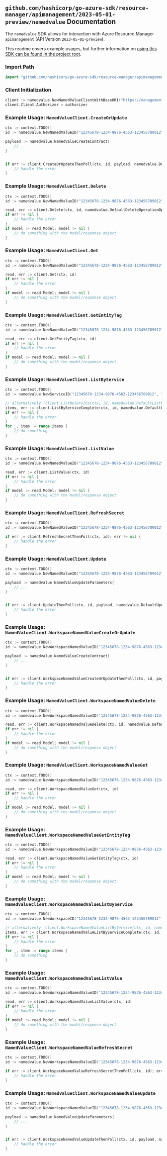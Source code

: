 
## `github.com/hashicorp/go-azure-sdk/resource-manager/apimanagement/2023-05-01-preview/namedvalue` Documentation

The `namedvalue` SDK allows for interaction with Azure Resource Manager `apimanagement` (API Version `2023-05-01-preview`).

This readme covers example usages, but further information on [using this SDK can be found in the project root](https://github.com/hashicorp/go-azure-sdk/tree/main/docs).

### Import Path

```go
import "github.com/hashicorp/go-azure-sdk/resource-manager/apimanagement/2023-05-01-preview/namedvalue"
```


### Client Initialization

```go
client := namedvalue.NewNamedValueClientWithBaseURI("https://management.azure.com")
client.Client.Authorizer = authorizer
```


### Example Usage: `NamedValueClient.CreateOrUpdate`

```go
ctx := context.TODO()
id := namedvalue.NewNamedValueID("12345678-1234-9876-4563-123456789012", "example-resource-group", "serviceValue", "namedValueIdValue")

payload := namedvalue.NamedValueCreateContract{
	// ...
}


if err := client.CreateOrUpdateThenPoll(ctx, id, payload, namedvalue.DefaultCreateOrUpdateOperationOptions()); err != nil {
	// handle the error
}
```


### Example Usage: `NamedValueClient.Delete`

```go
ctx := context.TODO()
id := namedvalue.NewNamedValueID("12345678-1234-9876-4563-123456789012", "example-resource-group", "serviceValue", "namedValueIdValue")

read, err := client.Delete(ctx, id, namedvalue.DefaultDeleteOperationOptions())
if err != nil {
	// handle the error
}
if model := read.Model; model != nil {
	// do something with the model/response object
}
```


### Example Usage: `NamedValueClient.Get`

```go
ctx := context.TODO()
id := namedvalue.NewNamedValueID("12345678-1234-9876-4563-123456789012", "example-resource-group", "serviceValue", "namedValueIdValue")

read, err := client.Get(ctx, id)
if err != nil {
	// handle the error
}
if model := read.Model; model != nil {
	// do something with the model/response object
}
```


### Example Usage: `NamedValueClient.GetEntityTag`

```go
ctx := context.TODO()
id := namedvalue.NewNamedValueID("12345678-1234-9876-4563-123456789012", "example-resource-group", "serviceValue", "namedValueIdValue")

read, err := client.GetEntityTag(ctx, id)
if err != nil {
	// handle the error
}
if model := read.Model; model != nil {
	// do something with the model/response object
}
```


### Example Usage: `NamedValueClient.ListByService`

```go
ctx := context.TODO()
id := namedvalue.NewServiceID("12345678-1234-9876-4563-123456789012", "example-resource-group", "serviceValue")

// alternatively `client.ListByService(ctx, id, namedvalue.DefaultListByServiceOperationOptions())` can be used to do batched pagination
items, err := client.ListByServiceComplete(ctx, id, namedvalue.DefaultListByServiceOperationOptions())
if err != nil {
	// handle the error
}
for _, item := range items {
	// do something
}
```


### Example Usage: `NamedValueClient.ListValue`

```go
ctx := context.TODO()
id := namedvalue.NewNamedValueID("12345678-1234-9876-4563-123456789012", "example-resource-group", "serviceValue", "namedValueIdValue")

read, err := client.ListValue(ctx, id)
if err != nil {
	// handle the error
}
if model := read.Model; model != nil {
	// do something with the model/response object
}
```


### Example Usage: `NamedValueClient.RefreshSecret`

```go
ctx := context.TODO()
id := namedvalue.NewNamedValueID("12345678-1234-9876-4563-123456789012", "example-resource-group", "serviceValue", "namedValueIdValue")

if err := client.RefreshSecretThenPoll(ctx, id); err != nil {
	// handle the error
}
```


### Example Usage: `NamedValueClient.Update`

```go
ctx := context.TODO()
id := namedvalue.NewNamedValueID("12345678-1234-9876-4563-123456789012", "example-resource-group", "serviceValue", "namedValueIdValue")

payload := namedvalue.NamedValueUpdateParameters{
	// ...
}


if err := client.UpdateThenPoll(ctx, id, payload, namedvalue.DefaultUpdateOperationOptions()); err != nil {
	// handle the error
}
```


### Example Usage: `NamedValueClient.WorkspaceNamedValueCreateOrUpdate`

```go
ctx := context.TODO()
id := namedvalue.NewWorkspaceNamedValueID("12345678-1234-9876-4563-123456789012", "example-resource-group", "serviceValue", "workspaceIdValue", "namedValueIdValue")

payload := namedvalue.NamedValueCreateContract{
	// ...
}


if err := client.WorkspaceNamedValueCreateOrUpdateThenPoll(ctx, id, payload, namedvalue.DefaultWorkspaceNamedValueCreateOrUpdateOperationOptions()); err != nil {
	// handle the error
}
```


### Example Usage: `NamedValueClient.WorkspaceNamedValueDelete`

```go
ctx := context.TODO()
id := namedvalue.NewWorkspaceNamedValueID("12345678-1234-9876-4563-123456789012", "example-resource-group", "serviceValue", "workspaceIdValue", "namedValueIdValue")

read, err := client.WorkspaceNamedValueDelete(ctx, id, namedvalue.DefaultWorkspaceNamedValueDeleteOperationOptions())
if err != nil {
	// handle the error
}
if model := read.Model; model != nil {
	// do something with the model/response object
}
```


### Example Usage: `NamedValueClient.WorkspaceNamedValueGet`

```go
ctx := context.TODO()
id := namedvalue.NewWorkspaceNamedValueID("12345678-1234-9876-4563-123456789012", "example-resource-group", "serviceValue", "workspaceIdValue", "namedValueIdValue")

read, err := client.WorkspaceNamedValueGet(ctx, id)
if err != nil {
	// handle the error
}
if model := read.Model; model != nil {
	// do something with the model/response object
}
```


### Example Usage: `NamedValueClient.WorkspaceNamedValueGetEntityTag`

```go
ctx := context.TODO()
id := namedvalue.NewWorkspaceNamedValueID("12345678-1234-9876-4563-123456789012", "example-resource-group", "serviceValue", "workspaceIdValue", "namedValueIdValue")

read, err := client.WorkspaceNamedValueGetEntityTag(ctx, id)
if err != nil {
	// handle the error
}
if model := read.Model; model != nil {
	// do something with the model/response object
}
```


### Example Usage: `NamedValueClient.WorkspaceNamedValueListByService`

```go
ctx := context.TODO()
id := namedvalue.NewWorkspaceID("12345678-1234-9876-4563-123456789012", "example-resource-group", "serviceValue", "workspaceIdValue")

// alternatively `client.WorkspaceNamedValueListByService(ctx, id, namedvalue.DefaultWorkspaceNamedValueListByServiceOperationOptions())` can be used to do batched pagination
items, err := client.WorkspaceNamedValueListByServiceComplete(ctx, id, namedvalue.DefaultWorkspaceNamedValueListByServiceOperationOptions())
if err != nil {
	// handle the error
}
for _, item := range items {
	// do something
}
```


### Example Usage: `NamedValueClient.WorkspaceNamedValueListValue`

```go
ctx := context.TODO()
id := namedvalue.NewWorkspaceNamedValueID("12345678-1234-9876-4563-123456789012", "example-resource-group", "serviceValue", "workspaceIdValue", "namedValueIdValue")

read, err := client.WorkspaceNamedValueListValue(ctx, id)
if err != nil {
	// handle the error
}
if model := read.Model; model != nil {
	// do something with the model/response object
}
```


### Example Usage: `NamedValueClient.WorkspaceNamedValueRefreshSecret`

```go
ctx := context.TODO()
id := namedvalue.NewWorkspaceNamedValueID("12345678-1234-9876-4563-123456789012", "example-resource-group", "serviceValue", "workspaceIdValue", "namedValueIdValue")

if err := client.WorkspaceNamedValueRefreshSecretThenPoll(ctx, id); err != nil {
	// handle the error
}
```


### Example Usage: `NamedValueClient.WorkspaceNamedValueUpdate`

```go
ctx := context.TODO()
id := namedvalue.NewWorkspaceNamedValueID("12345678-1234-9876-4563-123456789012", "example-resource-group", "serviceValue", "workspaceIdValue", "namedValueIdValue")

payload := namedvalue.NamedValueUpdateParameters{
	// ...
}


if err := client.WorkspaceNamedValueUpdateThenPoll(ctx, id, payload, namedvalue.DefaultWorkspaceNamedValueUpdateOperationOptions()); err != nil {
	// handle the error
}
```
